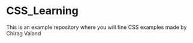 # CSS_Learning
This is an example repository where you will fine CSS examples made by Chirag Valand
